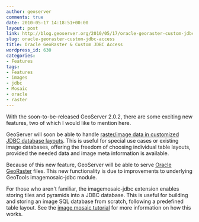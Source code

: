 ```yaml
---
author: geoserver
comments: true
date: 2010-05-17 14:18:51+00:00
layout: post
link: http://blog.geoserver.org/2010/05/17/oracle-georaster-custom-jdbc-access/
slug: oracle-georaster-custom-jdbc-access
title: Oracle GeoRaster & Custom JDBC Access
wordpress_id: 630
categories:
- Features
tags:
- Features
- images
- jdbc
- Mosaic
- oracle
- raster
---
```


With the soon-to-be-released GeoServer 2.0.2, there are some exciting new features, two of which I would like to mention here.

GeoServer will soon be able to handle [raster/image data in customized JDBC database layouts](http://docs.geoserver.org/stable/en/user/data/customjdbcaccess.html). This is useful for special use cases or existing image databases, offering the freedom of choosing individual table layouts, provided the needed data and image meta information is available.

Because of this new feature, GeoServer will be able to serve [Oracle GeoRaster](http://docs.geoserver.org/stable/en/user/data/oraclegeoraster.html) files.  This new functionality is due to improvements to underlying GeoTools imagemosaic-jdbc module.

For those who aren't familiar, the imagemosaic-jdbc extension enables storing tiles and pyramids into a JDBC database. This is useful for building and storing an image SQL database from scratch, following a predefined table layout.  See the [image mosaic tutorial](http://docs.geoserver.org/stable/en/user/tutorials/imagemosaic-jdbc/imagemosaic-jdbc_tutorial.html) for more information on how this works.

